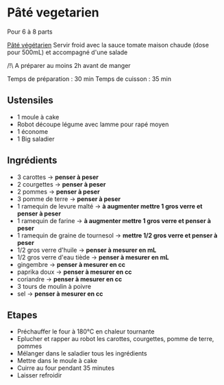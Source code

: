 # Pâté vegetarien

Pour 6 à 8 parts

[Pâté végétarien](Pate_vegetarien)
Servir froid avec la sauce tomate maison chaude (dose pour 500mL) et accompagné d'une salade

/!\\ A préparer au moins 2h avant de manger

Temps de préparation : 30 min
Temps de cuisson : 35 min

## Ustensiles

* 1 moule à cake
* Robot découpe légume avec lamme pour rapé moyen
* 1 économe
* 1 Big saladier

## Ingrédients

* 3 carottes -> **penser à peser**
* 2 courgettes -> **penser à peser**
* 2 pommes -> **penser à peser**
* 3 pomme de terre -> **penser à peser**
* 1 ramequin de levure malté -> **à augmenter mettre 1 gros verre et penser à peser**
* 1 ramequin de farine -> **à augmenter mettre 1 gros verre et penser à peser**
* 1 ramequin de graine de tournesol -> **mettre 1/2 gros verre et penser à peser**
* 1/2 gros verre d'huile -> **penser à mesurer en mL**
* 1/2 gros verre d'eau tiède -> **penser à mesurer en mL**
* gingembre -> **penser à mesurer en cc**
* paprika doux -> **penser à mesurer en cc**
* coriandre -> **penser à mesurer en cc**
* 3 tours de moulin à poivre
* sel -> **penser à mesurer en cc**

## Etapes

* Préchauffer le four à 180°C en chaleur tournante
* Eplucher et rapper au robot les carottes, courgettes, pomme de terre, pommes
* Mélanger dans le saladier tous les ingrédients
* Mettre dans le moule à cake
* Cuirre au four pendant 35 minutes
* Laisser refroidir

